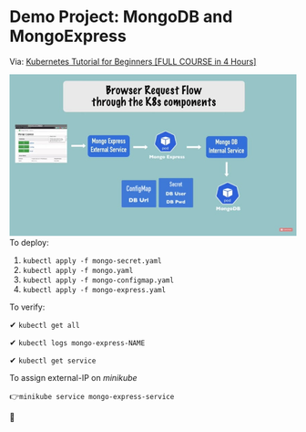 # Demo Project: MongoDB and MongoExpress
Via: [Kubernetes Tutorial for Beginners [FULL COURSE in 4 Hours]](https://www.youtube.com/watch?v=X48VuDVv0do&t=4576s)

![Browser Request Flow through the K8s components](https://github.com/alcardm/k8-demo-project/raw/main/flow-throught-k8s-comp.jpg)
To deploy:
1. `kubectl apply -f mongo-secret.yaml`
2. `kubectl apply -f mongo.yaml`
3. `kubectl apply -f mongo-configmap.yaml`
4. `kubectl apply -f mongo-express.yaml`

To verify:

✔ `kubectl get all`

✔ `kubectl logs mongo-express-NAME`

✔ `kubectl get service`


To assign external-IP on *minikube*

👉`minikube service mongo-express-service`

🍕